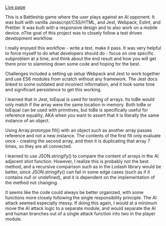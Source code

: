 <a href='https://pete-fowler.github.io/battleship/'>Live page</a>

This is a Battleship game where the user plays against an AI opponent. It was built with vanilla Javascript/CSS/HTML, and Jest, Webpack, Eslint, and Prettier. It was built with a responsive design and to also work on a mobile device. nThe goal of this project was to closely follow a test driven development workflow.

I really enjoyed this workflow - write a test, make it pass. It was very helpful to force myself to do what developers should do - focus on one specific subproblem at a time, and think about the end result and how you will get there prior to slamming down some code and hoping for the best.

Challenges included a setting up setup Webpack and Jest to work together and use ES6 modules from scratch without any framework. The Jest docs linked to some outdated and incorrect information, and it took some time and significant persistence to get this working. 

I learned that in Jest, toEqual is used for testing of arrays. Its toBe would only match if the array were the same location in memory. Both toBe or toEqual can be used with primitives, but toBe is specifically useful for reference equality, AKA when you want to assert that it is literally the same instance of an object.

Using Array.prototype.fill() with an object such as another array passes reference and not a new instance. The contents of the first fill only evaluate once - creating the second array, and then it is duplicating that array 7 times, so they are all connected.

I learned to use JSON.stringify() to compare the content of arrays in the AI adjacent shot function. However, I realize this is probably not the best method, and a recursive comparison such as in the Lodash library would be better, since JSON.stringify() can fail in some edge cases (such as if it contains null or undefined), and it is dependent on the implementation of the method not changing.

It seems like the code could always be better organized, with some functions more closely following the single responsibility principle. The AI attack seemed especially messy. If doing this again, I would at a minimum move the AI attack logic to a separate module, and would separate the AI and human branches out of a single attack function into two in the player module. 
